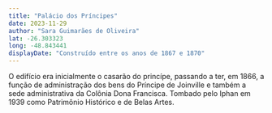 ```yaml
---
title: "Palácio dos Príncipes"
date: 2023-11-29
author: "Sara Guimarães de Oliveira"
lat: -26.303323 
long: -48.843441
displayDate: "Construído entre os anos de 1867 e 1870"
---
```


O edifício era inicialmente o casarão do princípe, passando a ter, em 1866, a função de administração dos bens do Príncipe de Joinville e também a sede administrativa da Colônia Dona Francisca. Tombado pelo Iphan em 1939 como Patrimônio Histórico e de Belas Artes.

